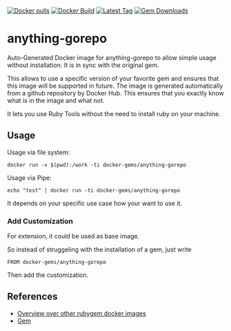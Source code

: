 [![Docker pulls](https://img.shields.io/docker/pulls/rubygem/anything-gorepo.svg)](https://hub.docker.com/r/rubygem/anything-gorepo/)
[![Docker Build](https://img.shields.io/docker/automated/rubygem/anything-gorepo.svg)](https://hub.docker.com/r/rubygem/anything-gorepo/)
[![Latest Tag](https://img.shields.io/github/tag/docker-rubygem/anything-gorepo.svg)](https://hub.docker.com/r/rubygem/anything-gorepo/)
[![Gem Downloads](https://img.shields.io/gem/dt/anything-gorepo.svg)](https://rubygems.org/gems/anything-gorepo/)
# anything-gorepo

Auto-Generated Docker image for anything-gorepo to allow simple usage without installation.
It is in sync with the original gem.

This allows to use a specific version of your favorite gem and ensures that this image will be supported in future.
The image is generated automatically from a github repository by Docker Hub.
This ensures that you exactly know what is in the image and what not.

It lets you use Ruby Tools without the need to install ruby on your machine.

## Usage

Usage via file system:

`docker run -v $(pwd):/work -ti docker-gems/anything-gorepo`

Usage via Pipe:

`echo "test" | docker run -ti docker-gems/anything-gorepo`

It depends on your specific use case how your want to use it.

### Add Customization

For extension, it could be used as base image.

So instead of struggeling with the installation of a gem, just write

`FROM docker-gems/anything-gorepo`

Then add the customization.

## References

 - [Overview over other rubygem docker images](https://github.com/thinkbot/docker-rubygem)
 - [Gem](https://rubygems.org/gems/anything-gorepo/)
